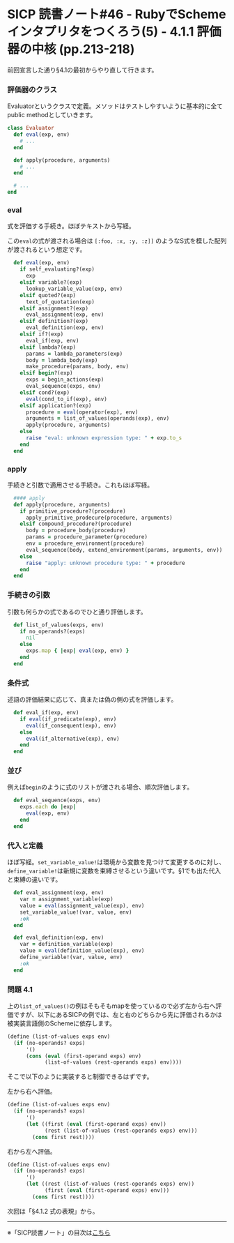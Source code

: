 SICP 読書ノート#46 - RubyでSchemeインタプリタをつくろう(5) - 4.1.1 評価器の中核 (pp.213-218)
======================================

前回宣言した通り§4.1の最初からやり直して行きます。

### 評価器のクラス

Evaluatorというクラスで定義。メソッドはテストしやすいように基本的に全てpublic methodとしていきます。

```ruby
class Evaluator
  def eval(exp, env)
    # ...
  end

  def apply(procedure, arguments)
    # ...
  end

  # ...
end
```

### eval

式を評価する手続き。ほぼテキストから写経。

この```eval```の式が渡される場合は ```[:foo, :x, :y, :z]]``` のようなS式を模した配列が渡されるという想定です。


```ruby
  def eval(exp, env)
    if self_evaluating?(exp)
      exp
    elsif variable?(exp)
      lookup_variable_value(exp, env)
    elsif quoted?(exp)
      text_of_quotation(exp)
    elsif assignment?(exp)
      eval_assignment(exp, env)
    elsif definition?(exp)
      eval_definition(exp, env)
    elsif if?(exp)
      eval_if(exp, env)
    elsif lambda?(exp)
      params = lambda_parameters(exp)
      body = lambda_body(exp)
      make_procedure(params, body, env)
    elsif begin?(exp)
      exps = begin_actions(exp)
      eval_sequence(exps, env)
    elsif cond?(exp)
      eval(cond_to_if(exp), env)
    elsif application?(exp)
      procedure = eval(operator(exp), env)
      arguments = list_of_values(operands(exp), env)
      apply(procedure, arguments)
    else
      raise "eval: unknown expression type: " + exp.to_s
    end
  end
```

### apply

手続きと引数で適用させる手続き。これもほぼ写経。

```ruby
  #### apply
  def apply(procedure, arguments)
    if primitive_procedure?(procedure)
      apply_primitive_prodecure(procedure, arguments)
    elsif compound_procedure?(procedure)
      body = procedure_body(procedure)
      params = procedure_parameter(procedure)
      env = procedure_environment(procedure)
      eval_sequence(body, extend_environment(params, arguments, env))
    else
      raise "apply: unknown procedure type: " + procedure
    end
  end
```

### 手続きの引数

引数も何らかの式であるのでひと通り評価します。

```ruby
  def list_of_values(exps, env)
    if no_operands?(exps)
      nil
    else
      exps.map { |exp| eval(exp, env) }
    end
  end
```
 
### 条件式

述語の評価結果に応じて、真または偽の側の式を評価します。

```ruby
  def eval_if(exp, env)
    if eval(if_predicate(exp), env)
      eval(if_consequent(exp), env)
    else
      eval(if_alternative(exp), env)
    end
  end
```

### 並び

例えば```begin```のように式のリストが渡される場合、順次評価します。

```ruby
  def eval_sequence(exps, env)
    exps.each do |exp|
      eval(exp, env)
    end
  end
```

### 代入と定義

ほぼ写経。```set_variable_value!```は環境から変数を見つけて変更するのに対し、```define_variable!```は新規に変数を束縛させるという違いです。§1でも出た代入と束縛の違いです。

```ruby
  def eval_assignment(exp, env)
    var = assignment_variable(exp)
    value = eval(assignment_value(exp), env)
    set_variable_value!(var, value, env)
    :ok
  end

  def eval_definition(exp, env)
    var = definition_variable(exp)
    value = eval(definition_value(exp), env)
    define_variable!(var, value, env)
    :ok
  end
```

### 問題 4.1

上の```list_of_values()```の例はそもそもmapを使っているので必ず左から右へ評価ですが、以下にあるSICPの例では、左と右のどちらから先に評価されるかは被実装言語側のSchemeに依存します。

```scheme
(define (list-of-values exps env)
  (if (no-operands? exps)
      '()
      (cons (eval (first-operand exps) env)
            (list-of-values (rest-operands exps) env))))
```

そこで以下のように実装すると制御できるはずです。

左から右へ評価。

```scheme
(define (list-of-values exps env)
  (if (no-operands? exps)
      '()
	  (let ((first (eval (first-operand exps) env))
			(rest (list-of-values (rest-operands exps) env)))
		(cons first rest))))
```

右から左へ評価。

```scheme
(define (list-of-values exps env)
  (if (no-operands? exps)
      '()
	  (let ((rest (list-of-values (rest-operands exps) env))
			(first (eval (first-operand exps) env)))
		(cons first rest))))
```

次回は「§4.1.2 式の表現」から。

--------------------------------

※「SICP読書ノート」の目次は[こちら](/entry/sicp/index)


<script type="text/x-mathjax-config">
  MathJax.Hub.Config({ tex2jax: { inlineMath: [['$','$'], ["\\(","\\)"]] } });
</script>
<script type="text/javascript"
  src="http://cdn.mathjax.org/mathjax/latest/MathJax.js?config=TeX-AMS_HTML">
</script>
<meta http-equiv="X-UA-Compatible" CONTENT="IE=EmulateIE7" />

